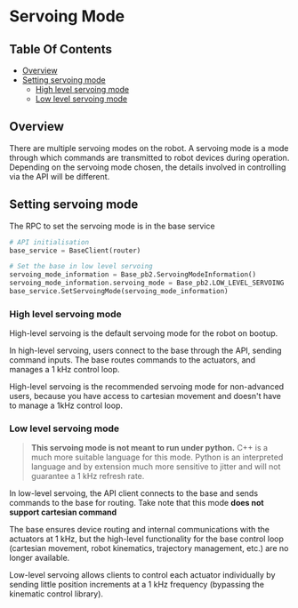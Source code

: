 <!--
* KINOVA (R) KORTEX (TM)
*
* Copyright (c) 2019 Kinova inc. All rights reserved.
*
* This software may be modified and distributed
* under the terms of the BSD 3-Clause license.
*
* Refer to the LICENSE file for details.
*
-->

<h1>Servoing Mode</h1>

<h2>Table Of Contents</h2>

<!-- TOC -->

- [Overview](#overview)
- [Setting servoing mode](#set-servoing-mode)
	- [High level servoing mode](#high-level)
	- [Low level servoing mode](#low-level)
	
<!-- /TOC -->

<a id="markdown-overview" name="overview"></a>
## Overview
There are multiple servoing modes on the robot. A servoing mode is a mode through which commands are transmitted to robot devices during operation. Depending on the servoing mode chosen, the details involved in controlling via the API will be different.

<a id="markdown-set-servoing-mode" name="set-servoing-mode"></a> 
## Setting servoing mode
The RPC to set the servoing mode is in the base service

```python
# API initialisation
base_service = BaseClient(router)

# Set the base in low level servoing
servoing_mode_information = Base_pb2.ServoingModeInformation()
servoing_mode_information.servoing_mode = Base_pb2.LOW_LEVEL_SERVOING
base_service.SetServoingMode(servoing_mode_information)
```

<a id="markdown-high-level" name="high-level"></a>
### High level servoing mode
High-level servoing is the default servoing mode for the robot on bootup.

In high-level servoing, users connect to the base through the API, sending command inputs. The base routes commands to the actuators, and manages a 1 kHz control loop.

High-level servoing is the recommended servoing mode for non-advanced users, because you have access to cartesian movement and doesn't have to manage a 1kHz control loop. 

<a id="markdown-low-level" name="low-level"></a> 
### Low level servoing mode

> **This servoing mode is not meant to run under python.** C++ is a much more suitable language for this mode. Python is an interpreted language and by extension much more sensitive to jitter and will not guarantee a 1 kHz refresh rate.

In low-level servoing, the API client connects to the base and sends commands to the base for routing. Take note that this mode **does not support cartesian command**

The base ensures device routing and internal communications with the actuators at 1 kHz, but the high-level functionality for the base control loop (cartesian movement, robot kinematics, trajectory management, etc.) are no longer available.

Low-level servoing allows clients to control each actuator individually by sending little position increments at a 1 kHz frequency (bypassing the kinematic control library).
